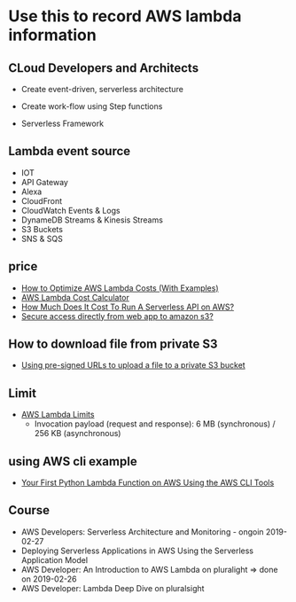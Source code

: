 # Use this to record AWS lambda information

## CLoud Developers and Architects
  - Create event-driven, serverless architecture
  - Create work-flow using Step functions

  - Serverless Framework

## Lambda event source
  - IOT
  - API Gateway
  - Alexa
  - CloudFront
  - CloudWatch Events & Logs
  - DynameDB Streams & Kinesis Streams
  - S3 Buckets
  - SNS & SQS

## price
  - [How to Optimize AWS Lambda Costs (With Examples)](https://dashbird.io/blog/how-to-optimize-aws-lambda-cost-with-examples/)
  - [AWS Lambda Cost Calculator](https://dashbird.io/lambda-cost-calculator/)
  - [How Much Does It Cost To Run A Serverless API on AWS?](https://alestic.com/2016/12/aws-invoice-example/)
  - [Secure access directly from web app to amazon s3?](https://stackoverflow.com/questions/49709849/secure-access-directly-from-web-app-to-amazon-s3)

## How to download file from private S3
  - [Using pre-signed URLs to upload a file to a private S3 bucket](https://sanderknape.com/2017/08/using-pre-signed-urls-upload-file-private-s3-bucket/)

## Limit
  - [AWS Lambda Limits](https://docs.aws.amazon.com/en_us/lambda/latest/dg/limits.html)
    - Invocation payload (request and response): 6 MB (synchronous) / 256 KB (asynchronous)

## using AWS cli example
  - [Your First Python Lambda Function on AWS Using the AWS CLI Tools](https://sysadmins.co.za/your-first-python-lambda-function-on-aws-using-the-aws-cli-tools/)

## Course
  - AWS Developers: Serverless Architecture and Monitoring - ongoin 2019-02-27
  - Deploying Serverless Applications in AWS Using the Serverless Application Model
  - AWS Developer: An Introduction to AWS Lambda on pluralight => done on 2019-02-26
  - AWS Developer: Lambda Deep Dive on pluralsight


